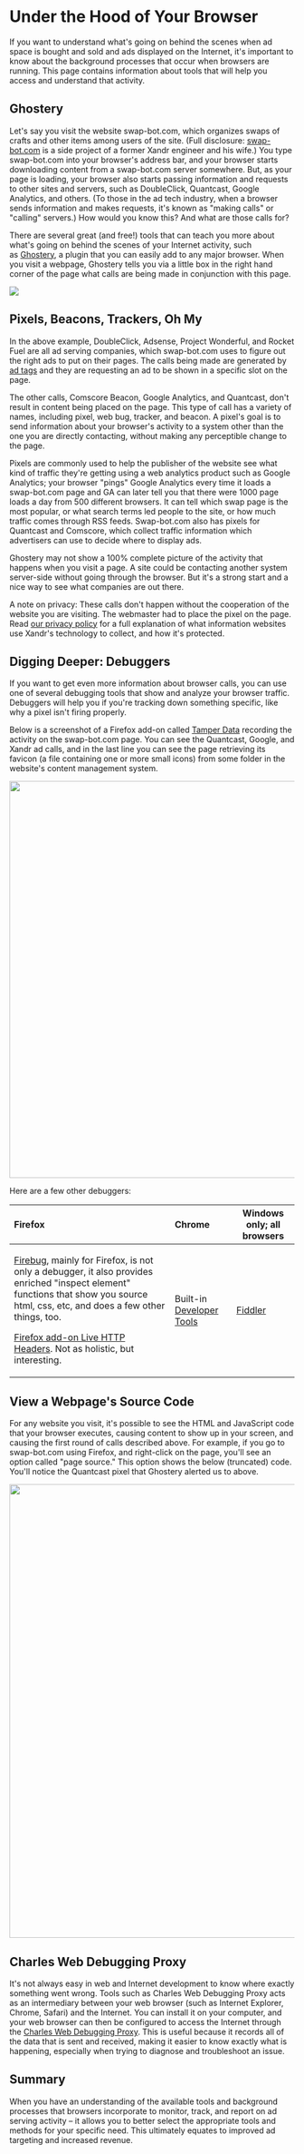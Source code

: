 # Under the Hood of Your Browser

<div class="body">

If you want to understand what's going on behind the scenes when ad
space is bought and sold and ads displayed on the Internet, it's
important to know about the background processes that occur when
browsers are running. This page contains information about tools that
will help you access and understand that activity. 

<div class="section">

## Ghostery

Let's say you visit the website swap-bot.com, which organizes swaps of
crafts and other items among users of the site. (Full disclosure:
<a href="http://swap-bot.com" class="xref"
target="_blank">swap-bot.com</a> is a side project of a former
<span class="ph">Xandr</span> engineer and his wife.) You type
swap-bot.com into your browser's address bar, and your browser starts
downloading content from a swap-bot.com server somewhere. But, as your
page is loading, your browser also starts passing information and
requests to other sites and servers, such as DoubleClick, Quantcast,
Google Analytics, and others. (To those in the ad tech industry, when a
browser sends information and makes requests, it's known as
"making calls" or "calling" servers.) How would you know this? And what
are those calls for?

There are several great (and free!) tools that can teach you more about
what's going on behind the scenes of your Internet activity, such
as <a href="http://www.ghostery.com" class="xref"
target="_blank">Ghostery</a>, a plugin that you can easily add to any
major browser. When you visit a webpage, Ghostery tells you via a little
box in the right hand corner of the page what calls are being made in
conjunction with this page.

<div class="fig fignone">

<img src="industry-reference/images/26869775.png" class="image" />

</div>

</div>

<div class="section">

## Pixels, Beacons, Trackers, Oh My

In the above example, DoubleClick, Adsense, Project Wonderful, and
Rocket Fuel are all ad serving companies, which swap-bot.com uses to
figure out the right ads to put on their pages. The calls being made are
generated by <a href="ad-tags.html" class="xref">ad tags</a> and they
are requesting an ad to be shown in a specific slot on the page.

The other calls, Comscore Beacon, Google Analytics, and Quantcast, don't
result in content being placed on the page. This type of call has a
variety of names, including pixel, web bug, tracker, and beacon. A
pixel's goal is to send information about your browser's activity to a
system other than the one you are directly contacting, without making
any perceptible change to the page.

Pixels are commonly used to help the publisher of the website see what
kind of traffic they're getting using a web analytics product such as
Google Analytics; your browser "pings" Google Analytics every time it
loads a swap-bot.com page and GA can later tell you that there were 1000
page loads a day from 500 different browsers. It can tell which swap
page is the most popular, or what search terms led people to the site,
or how much traffic comes through RSS feeds. Swap-bot.com also has
pixels for Quantcast and Comscore, which collect traffic information
which advertisers can use to decide where to display ads.

Ghostery may not show a 100% complete picture of the activity that
happens when you visit a page. A site could be contacting another system
server-side without going through the browser. But it's a strong start
and a nice way to see what companies are out there.

A note on privacy: These calls don't happen without the cooperation of
the website you are visiting. The webmaster had to place the pixel on
the page. Read
<a href="https://www.xandr.com/privacy/platform-privacy-policy/"
class="xref" target="_blank">our privacy policy</a> for a full
explanation of what information websites use
<span class="ph">Xandr</span>'s technology to collect, and how it's
protected.

</div>

<div class="section">

## Digging Deeper: Debuggers

If you want to get even more information about browser calls, you can
use one of several debugging tools that show and analyze your browser
traffic. Debuggers will help you if you're tracking down something
specific, like why a pixel isn't firing properly.

Below is a screenshot of a Firefox add-on called
<a href="https://addons.mozilla.org/en-US/firefox/addon/tamper-data/"
class="xref" target="_blank">Tamper Data</a> recording the activity on
the swap-bot.com page. You can see the Quantcast, Google, and
<span class="ph">Xandr</span> ad calls, and in the last line you can see
the page retrieving its favicon (a file containing one or more small
icons) from some folder in the website's content management system.

<div class="fig fignone">

<img src="industry-reference/images/29851654.png" class="image"
width="700" />

</div>

Here are a few other debuggers:

<div class="tablenoborder">

<table class="table" data-cellpadding="4" data-cellspacing="0"
data-summary="" data-frame="border" data-border="1" data-rules="all">
<thead class="thead">
<tr class="header ">
<th id="d12042e133" class="entry cellborder"
style="text-align: left; vertical-align: middle;">Firefox</th>
<th id="d12042e136" class="entry cellborder"
style="text-align: left; vertical-align: middle;"><strong>Chrome</strong></th>
<th id="d12042e140" class="entry cellborder"
style="vertical-align: top"><strong>Windows only; all
browsers</strong></th>
</tr>
</thead>
<tbody class="tbody">
<tr class="odd ">
<td class="entry cellborder"
headers="d12042e133 "><p><a href="http://getfirebug.com" class="xref"
target="_blank">Firebug</a>, mainly for Firefox, is not only a debugger,
it also provides enriched "inspect element" functions that show you
source html, css, etc, and does a few other things, too.  </p>
<p><a
href="https://addons.mozilla.org/en-US/firefox/addon/live-http-headers/"
class="xref" target="_blank">Firefox add-on Live HTTP Headers</a>. Not
as holistic, but interesting.</p></td>
<td class="entry cellborder"
headers="d12042e136 ">Built-in <a
href="http://code.google.com/chrome/devtools/docs/overview.html"
class="xref" target="_blank">Developer Tools</a></td>
<td class="entry cellborder"
headers="d12042e140 "><a href="http://www.fiddler2.com/fiddler2/"
class="xref" target="_blank">Fiddler</a></td>
</tr>
</tbody>
</table>

</div>

</div>

<div class="section">

## View a Webpage's Source Code

For any website you visit, it's possible to see the HTML and JavaScript
code that your browser executes, causing content to show up in your
screen, and causing the first round of calls described above. For
example, if you go to swap-bot.com using Firefox, and right-click on the
page, you'll see an option called "page source." This option shows the
below (truncated) code. You'll notice the Quantcast pixel that Ghostery
alerted us to above.

<div class="fig fignone">

<img src="industry-reference/images/29851651.png" class="image"
width="800" />

</div>

</div>

<div class="section">

## Charles Web Debugging Proxy

It's not always easy in web and Internet development to know where
exactly something went wrong. Tools such as Charles Web Debugging Proxy
acts as an intermediary between your web browser (such as Internet
Explorer, Chrome, Safari) and the Internet. You can install it on your
computer, and your web browser can then be configured to access the
Internet through the <a href="http://www.charlesproxy.com" class="xref"
target="_blank">Charles Web Debugging Proxy</a>. This is useful because
it records all of the data that is sent and received, making it easier
to know exactly what is happening, especially when trying to diagnose
and troubleshoot an issue.

</div>

<div class="section">

## Summary

When you have an understanding of the available tools and background
processes that browsers incorporate to monitor, track, and report on ad
serving activity – it allows you to better select the appropriate tools
and methods for your specific need. This ultimately equates to improved
ad targeting and increased revenue.

</div>

</div>
